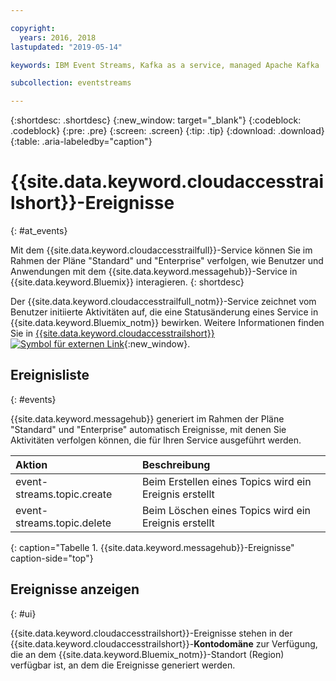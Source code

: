 ```yaml
---

copyright:
  years: 2016, 2018
lastupdated: "2019-05-14"

keywords: IBM Event Streams, Kafka as a service, managed Apache Kafka

subcollection: eventstreams

---
```


{:shortdesc: .shortdesc}
{:new_window: target="_blank"}
{:codeblock: .codeblock}
{:pre: .pre}
{:screen: .screen}
{:tip: .tip}
{:download: .download}
{:table: .aria-labeledby="caption"}

<!-- Name your file `at-events.md` and include it in the Reference nav group in your toc file. -->

# {{site.data.keyword.cloudaccesstrailshort}}-Ereignisse 
{: #at_events}

Mit dem {{site.data.keyword.cloudaccesstrailfull}}-Service können Sie im Rahmen der Pläne "Standard" und "Enterprise" verfolgen, wie Benutzer und Anwendungen mit dem {{site.data.keyword.messagehub}}-Service in {{site.data.keyword.Bluemix}} interagieren.
{: shortdesc}

Der {{site.data.keyword.cloudaccesstrailfull_notm}}-Service zeichnet vom Benutzer initiierte Aktivitäten auf, die eine Statusänderung eines Service in {{site.data.keyword.Bluemix_notm}} bewirken. Weitere Informationen finden Sie in [{{site.data.keyword.cloudaccesstrailshort}} ![Symbol für externen Link](../../icons/launch-glyph.svg "Symbol für externen Link")](/docs/services/Activity-Tracker-with-LogDNA?topic=logdnaat-getting-started#getting-started){:new_window}.

<!-- You can create different sections to group events by area. -->

## Ereignisliste
{: #events}

<!-- Make sure you introduce the table with a detailed description that immediately precedes it. For example, see https://console.bluemix.net/docs/services/cloud-activity-tracker/services/at_events_cf.html#catalog. -->

{{site.data.keyword.messagehub}} generiert im Rahmen der Pläne "Standard" und "Enterprise" automatisch Ereignisse, mit denen Sie Aktivitäten verfolgen können, die für Ihren Service ausgeführt werden.

| Aktion | Beschreibung |
|:-------|:------------|
| event-streams.topic.create | Beim Erstellen eines Topics wird ein Ereignis erstellt|
| event-streams.topic.delete | Beim Löschen eines Topics wird ein Ereignis erstellt|
{: caption="Tabelle 1. {{site.data.keyword.messagehub}}-Ereignisse" caption-side="top"}

## Ereignisse anzeigen
{: #ui}

<!-- For example, choose one of the following two options. -->

<!-- Option 2: Add the following sentence if your service sends events to the account domain. -->

{{site.data.keyword.cloudaccesstrailshort}}-Ereignisse stehen in der {{site.data.keyword.cloudaccesstrailshort}}-**Kontodomäne** zur Verfügung, die an dem {{site.data.keyword.Bluemix_notm}}-Standort (Region) verfügbar ist, an dem die Ereignisse generiert werden.










